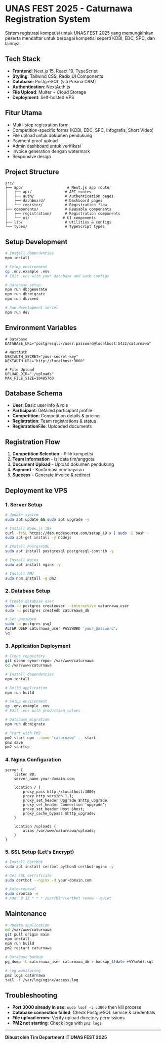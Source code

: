# UNAS FEST 2025 - Caturnawa Registration System

Sistem registrasi kompetisi untuk UNAS FEST 2025 yang memungkinkan peserta mendaftar untuk berbagai kompetisi seperti KDBI, EDC, SPC, dan lainnya.

## Tech Stack

- **Frontend**: Next.js 15, React 19, TypeScript
- **Styling**: Tailwind CSS, Radix UI Components
- **Database**: PostgreSQL (via Prisma ORM)
- **Authentication**: NextAuth.js
- **File Upload**: Multer + Cloud Storage
- **Deployment**: Self-hosted VPS

## Fitur Utama

- Multi-step registration form
- Competition-specific forms (KDBI, EDC, SPC, Infografis, Short Video)
- File upload untuk dokumen pendukung
- Payment proof upload
- Admin dashboard untuk verifikasi
- Invoice generation dengan watermark
- Responsive design

## Project Structure

```
src/
├── app/                    # Next.js app router
│   ├── api/               # API routes
│   ├── auth/              # Authentication pages
│   ├── dashboard/         # Dashboard pages
│   └── register/          # Registration flow
├── components/            # Reusable components
│   ├── registration/      # Registration components
│   └── ui/               # UI components
├── lib/                   # Utilities & configs
└── types/                 # TypeScript types
```

## Setup Development

```bash
# Install dependencies
npm install

# Setup environment
cp .env.example .env
# Edit .env with your database and auth configs

# Database setup
npm run db:generate
npm run db:migrate
npm run db:seed

# Run development server
npm run dev
```

## Environment Variables

```env
# Database
DATABASE_URL="postgresql://user:password@localhost:5432/caturnawa"

# NextAuth
NEXTAUTH_SECRET="your-secret-key"
NEXTAUTH_URL="http://localhost:3000"

# File Upload
UPLOAD_DIR="./uploads"
MAX_FILE_SIZE=10485760
```

## Database Schema

- **User**: Basic user info & role
- **Participant**: Detailed participant profile
- **Competition**: Competition details & pricing
- **Registration**: Team registrations & status
- **RegistrationFile**: Uploaded documents

## Registration Flow

1. **Competition Selection** - Pilih kompetisi
2. **Team Information** - Isi data tim/anggota
3. **Document Upload** - Upload dokumen pendukung
4. **Payment** - Konfirmasi pembayaran
5. **Success** - Generate invoice & redirect

## Deployment ke VPS

### 1. Server Setup
```bash
# Update system
sudo apt update && sudo apt upgrade -y

# Install Node.js 18+
curl -fsSL https://deb.nodesource.com/setup_18.x | sudo -E bash -
sudo apt-get install -y nodejs

# Install PostgreSQL
sudo apt install postgresql postgresql-contrib -y

# Install Nginx
sudo apt install nginx -y

# Install PM2
sudo npm install -g pm2
```

### 2. Database Setup
```bash
# Create database user
sudo -u postgres createuser --interactive caturnawa_user
sudo -u postgres createdb caturnawa_db

# Set password
sudo -u postgres psql
ALTER USER caturnawa_user PASSWORD 'your_password';
\q
```

### 3. Application Deployment
```bash
# Clone repository
git clone <your-repo> /var/www/caturnawa
cd /var/www/caturnawa

# Install dependencies
npm install

# Build application
npm run build

# Setup environment
cp .env.example .env
# Edit .env with production values

# Database migration
npm run db:migrate

# Start with PM2
pm2 start npm --name "caturnawa" -- start
pm2 save
pm2 startup
```

### 4. Nginx Configuration
```nginx
server {
    listen 80;
    server_name your-domain.com;

    location / {
        proxy_pass http://localhost:3000;
        proxy_http_version 1.1;
        proxy_set_header Upgrade $http_upgrade;
        proxy_set_header Connection 'upgrade';
        proxy_set_header Host $host;
        proxy_cache_bypass $http_upgrade;
    }

    location /uploads {
        alias /var/www/caturnawa/uploads;
    }
}
```

### 5. SSL Setup (Let's Encrypt)
```bash
# Install Certbot
sudo apt install certbot python3-certbot-nginx -y

# Get SSL certificate
sudo certbot --nginx -d your-domain.com

# Auto-renewal
sudo crontab -e
# Add: 0 12 * * * /usr/bin/certbot renew --quiet
```

## Maintenance

```bash
# Update application
cd /var/www/caturnawa
git pull origin main
npm install
npm run build
pm2 restart caturnawa

# Database backup
pg_dump -U caturnawa_user caturnawa_db > backup_$(date +%Y%m%d).sql

# Log monitoring
pm2 logs caturnawa
tail -f /var/log/nginx/access.log
```

## Troubleshooting

- **Port 3000 already in use**: `sudo lsof -i :3000` then kill process
- **Database connection failed**: Check PostgreSQL service & credentials
- **File upload errors**: Verify upload directory permissions
- **PM2 not starting**: Check logs with `pm2 logs`

---

**Dibuat oleh Tim Department IT UNAS FEST 2025** 

